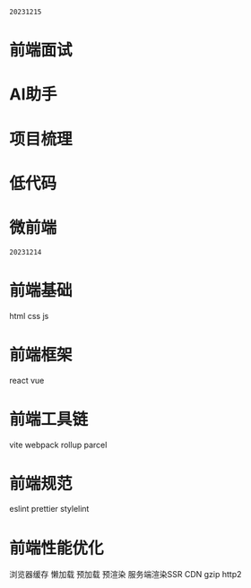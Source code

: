 `20231215`
# 前端面试
# AI助手
# 项目梳理
# 低代码
# 微前端


`20231214`
# 前端基础
html
css
js

# 前端框架
react
vue

# 前端工具链
vite
webpack
rollup
parcel

# 前端规范
eslint
prettier
stylelint

# 前端性能优化
浏览器缓存
懒加载
预加载
预渲染
服务端渲染SSR
CDN
gzip
http2



